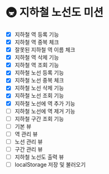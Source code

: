 # 🚇 지하철 노선도 미션
- [x] 지하철 역 등록 기능
- [x] 지하철 역 중복 체크
- [x] 잘못된 지하철 역 이름 체크
- [x] 지하철 역 삭제 기능
- [x] 지하철 역 조회 기능
- [x] 지하철 노선 등록 기능
- [x] 지하철 노선 중복 체크
- [x] 지하철 노선 삭제 기능
- [x] 지하철 노선 조회 기능
- [x] 지하철 노선에 역 추가 기능
- [ ] 지하철 노선에 역 제거 기능
- [ ] 지하철 구간 조회 기능
- [ ] 기본 뷰
- [ ] 역 관리 뷰
- [ ] 노선 관리 뷰
- [ ] 구간 관리 뷰
- [ ] 지하철 노선도 출력 뷰
- [ ] localStorage 저장 및 불러오기
